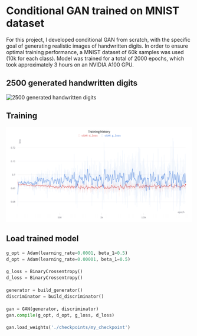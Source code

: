 # Conditional GAN trained on MNIST dataset

For this project, I developed conditional GAN from scratch, with the specific goal of generating realistic images of handwritten digits. In order to ensure optimal training performance, a MNIST dataset of 60k samples was used (10k for each class). Model was trained for a total of 2000 epochs, which took approximately 3 hours on an NVIDIA A100 GPU.

## 2500 generated handwritten digits
![2500 generated handwritten digits](./docs/generated_images.png)

## Training
![Training history](./docs/training_history.png)

## Load trained model

```python
g_opt = Adam(learning_rate=0.0001, beta_1=0.5)
d_opt = Adam(learning_rate=0.00001, beta_1=0.5)

g_loss = BinaryCrossentropy()
d_loss = BinaryCrossentropy()

generator = build_generator()
discriminator = build_discriminator()

gan = GAN(generator, discriminator)
gan.compile(g_opt, d_opt, g_loss, d_loss)

gan.load_weights('./checkpoints/my_checkpoint')
```
